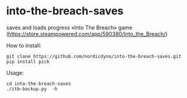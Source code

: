 # into-the-breach-saves

saves and loads progress «Into The Breach» game (https://store.steampowered.com/app/590380/Into_the_Breach/)


How to install:

    git clone https://github.com/nordicdyno/into-the-breach-saves.git
    pip install pick

Usage:

    cd into-the-breach-saves
    ./itb-backup.py  -h
